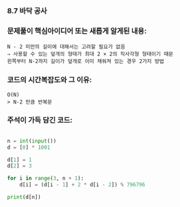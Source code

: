 ### 8.7 바닥 공사

### 문제풀이 핵심아이디어 또는 새롭게 알게된 내용: 
    N - 2 미만의 길이에 대해서는 고려할 필요가 없음
    ⇒ 사용할 수 있는 덮개의 형태가 최대 2 × 2의 직사각형 형태이기 때문
    왼쪽부터 N-2까지 길이가 덮개로 이미 채워져 있는 경우 2가지 방법
            
### 코드의 시간복잡도와 그 이유:    
    O(N)   
    > N-2 만큼 반복문

### 주석이 가득 담긴 코드:
```python

n = int(input())
d = [0] * 1001

d[1] = 1
d[2] = 3

for i in range(3, n + 1):
    d[i] = (d[i - 1] + 2 * d[i - 2]) % 796796

print(d[n])


```
